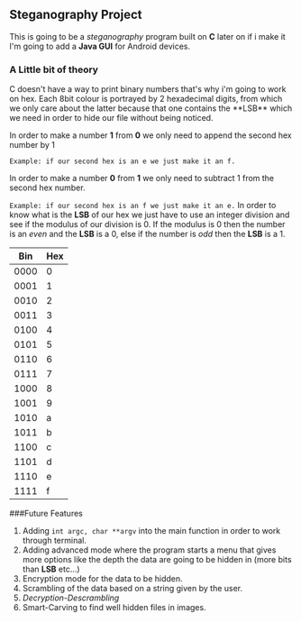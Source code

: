 <h2>Steganography Project</h2>

This is going to be a *steganography* program built on **C** later on if i make it I'm going to add a **Java GUI** for Android devices.




<h3>A Little bit of theory</h3>
C doesn't have a way to print binary numbers that's why i'm going to work on hex.
Each 8bit colour is portrayed by 2 hexadecimal digits, from which we only care about the latter because that one contains the **LSB** which we need in order to hide our file without being noticed.

In order to make a number **1** from **0** we only need to append the second hex number by 1

`Example: if our second hex is an e we just make it an f.`

In order to make a number **0** from **1** we only need to subtract 1 from the second hex number.

`Example: if our second hex is an f we just make it an e.`
In order to know what is the **LSB** of our hex we just have to use an integer division and see if the modulus of our division is 0. If the modulus is 0 then the number is an *even* and the **LSB** is a 0, else if the number is *odd* then the **LSB** is a 1.

| Bin  |Hex|
|------|---|
| 0000 | 0 |
| 0001 | 1 |
| 0010 | 2 |
| 0011 | 3 |
| 0100 | 4 |
| 0101 | 5 |
| 0110 | 6 |
| 0111 | 7 |
| 1000 | 8 |
| 1001 | 9 |
| 1010 | a |
| 1011 | b |
| 1100 | c |
| 1101 | d |
| 1110 | e |
| 1111 | f |

###Future Features

1. Adding `int argc, char **argv` into the main function in order to work through terminal.
2. Adding advanced mode where the program starts a menu that gives more options like the depth the data are going to be hidden in (more bits than **LSB** etc...)
3. Encryption mode for the data to be hidden.
4. Scrambling of the data based on a string given by the user.
5. _Decryption-Descrambling_
6. Smart-Carving to find well hidden files in images.

